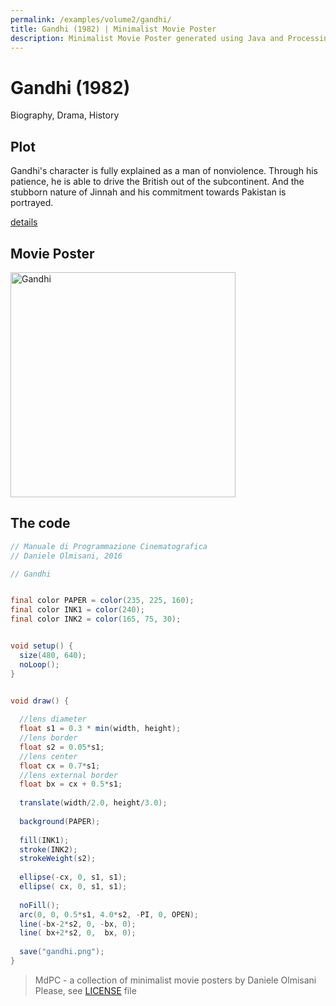 ```yaml
---
permalink: /examples/volume2/gandhi/
title: Gandhi (1982) | Minimalist Movie Poster
description: Minimalist Movie Poster generated using Java and Processing.
---
```


# Gandhi (1982)

Biography, Drama, History

## Plot
Gandhi's character is fully explained as a man of nonviolence. Through his patience, he is able to drive the British out of the subcontinent. And the stubborn nature of Jinnah and his commitment towards Pakistan is portrayed.

[details](https://www.imdb.com/title/tt0083987/)

## Movie Poster
<img src="gandhi.png"  width="360px" title="Gandhi">


## The code
```java
// Manuale di Programmazione Cinematografica
// Daniele Olmisani, 2016

// Gandhi


final color PAPER = color(235, 225, 160);
final color INK1 = color(240);
final color INK2 = color(165, 75, 30);


void setup() {
  size(480, 640);
  noLoop();
}


void draw() {
  
  //lens diameter
  float s1 = 0.3 * min(width, height);
  //lens border
  float s2 = 0.05*s1;
  //lens center
  float cx = 0.7*s1;
  //lens external border
  float bx = cx + 0.5*s1;
  
  translate(width/2.0, height/3.0);
  
  background(PAPER);
  
  fill(INK1);
  stroke(INK2);
  strokeWeight(s2);
  
  ellipse(-cx, 0, s1, s1);
  ellipse( cx, 0, s1, s1);
  
  noFill();
  arc(0, 0, 0.5*s1, 4.0*s2, -PI, 0, OPEN);
  line(-bx-2*s2, 0, -bx, 0);
  line( bx+2*s2, 0,  bx, 0);
  
  save("gandhi.png");
}
```

> MdPC - a collection of minimalist movie posters
> by Daniele Olmisani
> Please, see [LICENSE](../../../LICENSE) file
